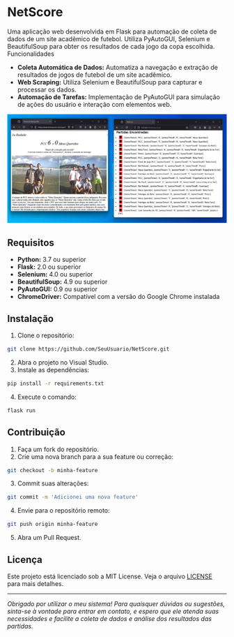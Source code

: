 # NetScore

Uma aplicação web desenvolvida em Flask para automação de coleta de dados de um site acadêmico de futebol. Utiliza PyAutoGUI, Selenium e BeautifulSoup para obter os resultados de cada jogo da copa escolhida.
Funcionalidades

- **Coleta Automática de Dados:** Automatiza a navegação e extração de resultados de jogos de futebol de um site acadêmico.  
- **Web Scraping:** Utiliza Selenium e BeautifulSoup para capturar e processar os dados.  
- **Automação de Tarefas:** Implementação de PyAutoGUI para simulação de ações do usuário e interação com elementos web.

![Interface Principal](https://github.com/MauroRaya/NetScore/blob/main/imgs/imagem_site.png)

## Requisitos

- **Python:** 3.7 ou superior  
- **Flask:** 2.0 ou superior  
- **Selenium:** 4.0 ou superior  
- **BeautifulSoup:** 4.9 ou superior  
- **PyAutoGUI:** 0.9 ou superior  
- **ChromeDriver:** Compatível com a versão do Google Chrome instalada  

## Instalação

1. Clone o repositório:
  ```bash
  git clone https://github.com/SeuUsuario/NetScore.git
  ```
2. Abra o projeto no Visual Studio.
3. Instale as dependências:
  ```bash
  pip install -r requirements.txt
  ```
4. Execute o comando:
  ```bash
  flask run
  ```

## Contribuição

1. Faça um fork do repositório.
2. Crie uma nova branch para a sua feature ou correção:
  ```bash
  git checkout -b minha-feature
  ```
3. Commit suas alterações:
  ```bash
  git commit -m 'Adicionei uma nova feature'
  ```
4. Envie para o repositório remoto:
  ```bash
  git push origin minha-feature
  ```
5. Abra um Pull Request.

## Licença

Este projeto está licenciado sob a MIT License. Veja o arquivo [LICENSE](https://github.com/MauroRaya/NetScore/blob/main/MIT-LICENSE.txt) para mais detalhes.

---

*Obrigado por utilizar o meu sistema! Para quaisquer dúvidas ou sugestões, sinta-se à vontade para entrar em contato, e espero que ele atenda suas necessidades e facilite a coleta de dados e análise dos resultados das partidas.*

